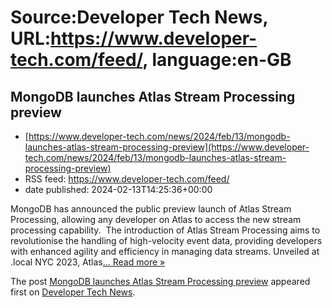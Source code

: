 # Source:Developer Tech News, URL:https://www.developer-tech.com/feed/, language:en-GB

## MongoDB launches Atlas Stream Processing preview
 - [https://www.developer-tech.com/news/2024/feb/13/mongodb-launches-atlas-stream-processing-preview](https://www.developer-tech.com/news/2024/feb/13/mongodb-launches-atlas-stream-processing-preview)
 - RSS feed: https://www.developer-tech.com/feed/
 - date published: 2024-02-13T14:25:36+00:00

<p>MongoDB has announced the public preview launch of Atlas Stream Processing, allowing any developer on Atlas to access the new stream processing capability.  The introduction of Atlas Stream Processing aims to revolutionise the handling of high-velocity event data, providing developers with enhanced agility and efficiency in managing data streams. Unveiled at .local NYC 2023, Atlas<a class="excerpt-read-more" href="https://www.developer-tech.com/news/2024/feb/13/mongodb-launches-atlas-stream-processing-preview/" title="ReadMongoDB launches Atlas Stream Processing preview">... Read more &#187;</a></p>
<p>The post <a href="https://www.developer-tech.com/news/2024/feb/13/mongodb-launches-atlas-stream-processing-preview/">MongoDB launches Atlas Stream Processing preview</a> appeared first on <a href="https://www.developer-tech.com">Developer Tech News</a>.</p>

